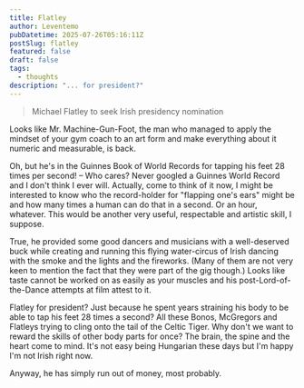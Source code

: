```yaml
---
title: Flatley
author: Leventemo
pubDatetime: 2025-07-26T05:16:11Z
postSlug: flatley
featured: false
draft: false
tags:
  - thoughts
description: "... for president?"
---
```


>Michael Flatley to seek Irish presidency nomination

Looks like Mr. Machine-Gun-Foot, the man who managed to apply the mindset of your gym coach to an art form and make everything about it numeric and measurable, is back.

Oh, but he's in the Guinnes Book of World Records for tapping his feet 28 times per second! – Who cares? Never googled a Guinnes World Record and I don't think I ever will. Actually, come to think of it now, I might be interested to know who the record-holder for "flapping one's ears" might be and how many times a human can do that in a second. Or an hour, whatever. This would be another very useful, respectable and artistic skill, I suppose.

True, he provided some good dancers and musicians with a well-deserved buck while creating and running this flying water-circus of Irish dancing with the smoke and the lights and the fireworks. (Many of them are not very keen to mention the fact that they were part of the gig though.) Looks like taste cannot be worked on as easily as your muscles and his post-Lord-of-the-Dance attempts at film attest to it.

Flatley for president? Just because he spent years straining his body to be able to tap his feet 28 times a second? All these Bonos, McGregors and Flatleys trying to cling onto the tail of the Celtic Tiger. Why don't we want to reward the skills of other body parts for once? The brain, the spine and the heart come to mind. It's not easy being Hungarian these days but I'm happy I'm not Irish right now.

Anyway, he has simply run out of money, most probably.
